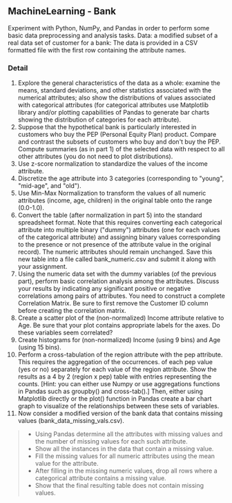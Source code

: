 ## MachineLearning - Bank

Experiment with Python, NumPy, and Pandas in order to perform some basic data preprocessing and analysis tasks.
Data: a modified subset of a real data set of customer for a bank: The data is provided in a CSV formatted file with the first row containing the attribute names.

### Detail

1. Explore the general characteristics of the data as a whole: examine the means, standard deviations, and other statistics associated with the numerical attributes; also show the distributions of values associated with categorical attributes (for categorical attributes use Matplotlib library and/or plotting capabilities of Pandas to generate bar charts showing the distribution of categories for each attribute).
2. Suppose that the hypothetical bank is particularly interested in customers who buy the PEP (Personal Equity Plan) product. Compare and contrast the subsets of customers who buy and don't buy the PEP. Compute summaries (as in part 1) of the selected data with respect to all other attributes (you do not need to plot distributions). 
3. Use z-score normalization to standardize the values of the income attribute. 
4. Discretize the age attribute into 3 categories (corresponding to "young", "mid-age", and "old"). 
5. Use Min-Max Normalization to transform the values of all numeric attributes (income, age, children) in the original table onto the range (0.0-1.0).
6. Convert the table (after normalization in part 5) into the standard spreadsheet format. Note that this requires converting each categorical attribute into multiple binary ("dummy") attributes (one for each values of the categorical attribute) and assigning binary values corresponding to the presence or not presence of the attribute value in the original record). The numeric attributes should remain unchanged. Save this new table into a file called bank_numeric.csv and submit it along with your assignment.
7. Using the numeric data set with the dummy variables (of the previous part), perform basic correlation analysis among the attributes. Discuss your results by indicating any significant positive or negative correlations among pairs of attributes. You need to construct a complete Correlation Matrix. Be sure to first remove the Customer ID column before creating the correlation matrix.
8. Create a scatter plot of the (non-normalized) Income attribute relative to Age. Be sure that your plot contains appropriate labels for the axes. Do these variables seem correlated?
9. Create histograms for (non-normalized) Income (using 9 bins) and Age (using 15 bins).
10. Perform a cross-tabulation of the region attribute with the pep attribute. This requires the aggregation of the occurrences.
of each pep value (yes or no) separately for each value of the region attribute. Show the results as a 4 by 2 (region x pep) table with entries representing the counts. [Hint: you can either use Numpy or use aggregations functions in Pandas such as groupby() and cross-tab().] Then, either using Matplotlib directly or the plot() function in Pandas create a bar chart graph to visualize of the relationships between these sets of variables. 
11. Now consider a modified version of the bank data that contains missing values (bank_data_missing_vals.csv). 
> * Using Pandas determine all the attributes with missing values and the number of missing values for each such attribute. 
> * Show all the instances in the data that contain a missing value. 
> * Fill the missing values for all numeric attributes using the mean value for the attribute. 
> * After filling in the missing numeric values, drop all rows where a categorical attribute contains a missing value. 
> * Show that the final resulting table does not contain missing values.
